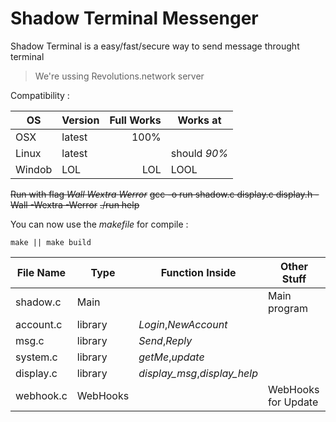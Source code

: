 # Shadow Terminal Messenger

Shadow Terminal is a easy/fast/secure way to send message throught terminal
> We're ussing Revolutions.network server

Compatibility :

| OS     | Version | Full Works | Works at     |
| ------ | ------- | ---------: | ------------ |
| OSX    | latest  | 100%       |              |
| Linux  | latest  |            | should *90%* |
| Windob | LOL     |    LOL     |     LOOL     |

~~Run with flag *Wall* *Wextra* *Werror*~~
~~gcc -o run shadow.c display.c display.h -Wall -Wextra -Werror~~
~~./run help~~

You can now use the *makefile* for compile :
```
make || make build
```

| File Name | Type     | Function Inside              | Other Stuff         |
| --------- | -------- | ---------------------------- | ------------------- |
| shadow.c  | Main     |                              | Main program        |
| account.c | library  | *Login*,*NewAccount*         |                     |
| msg.c     | library  | *Send*,*Reply*               |                     |
| system.c  | library  | *getMe*,*update*             |                     |
| display.c | library  | *display_msg*,*display_help* |                     |
| webhook.c | WebHooks |                              | WebHooks for Update |
